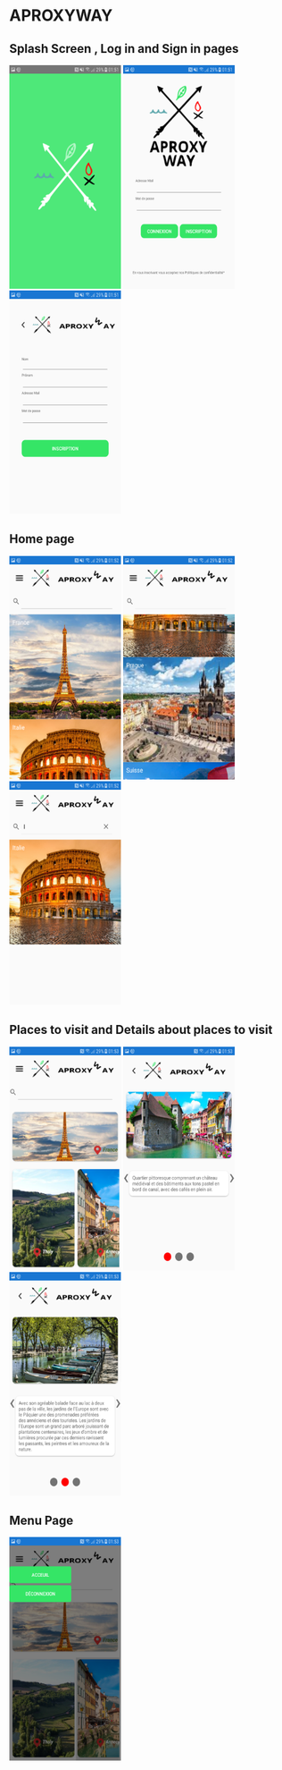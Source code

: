 # APROXYWAY
## Splash Screen , Log in and Sign in pages
<span>
 <img src="Demo/2.png" width="200" height="400" />
 <img src="Demo/3.png" width="200" height="400" />
   <img src="Demo/4.png" width="200" height="400" />
 </span>
 <h2> Home page</h2>
 <span>
 <img src="Demo/6.png" width="200" height="400" />
 <img src="Demo/7.png" width="200" height="400" />
 <img src="Demo/8.png" width="200" height="400" />
 </span>
  <h2> Places to visit and Details about places to visit </h2>
  <span>
 <img src="Demo/9.png" width="200" height="400" />
 <img src="Demo/10.png" width="200" height="400" />
 <img src="Demo/11.png" width="200" height="400" />
  </span>
  <h2> Menu Page</h2>
  <span>
  <img src="Demo/12.png" width="200" height="400" />
</span>
